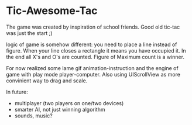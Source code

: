 # Tic-Awesome-Tac

The game was created by inspiration of school friends. Good old tic-tac was just the start ;)

logic of game is somehow different: you need to place a line instead of figure. When your line closes a rectangle it means you have occupied it.
In the end all X's and O's are counted. Figure of Maximum count is a winner.

For now realized some lame gif animation-instruction and the engine of game with play mode player-computer. Also using UIScrollView as more convinient way to drag and scale.

In future:
  - multiplayer (two players on one/two devices)
  - smarter AI, not just winning algorithm
  - sounds, music?
